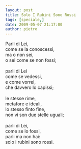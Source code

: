 ```yaml
---
layout: post
title: Solo I Rubini Sono Rossi
tags: [speciale,]
date: 2009-05-07 21:17:00
author: pietro
---
```

Parli di Lei,<br/>come se la conoscessi,<br/>ma o non sei,<br/>o sei come se non fossi;<br/><br/>parli di Lei<br/>come se vedessi,<br/>e come vorrei,<br/>che davvero lo capissi;<br/><br/>le stesse rime,<br/>metafore e ideali,<br/>lo stesso finto fine,<br/>non vi son due stelle uguali;<br/><br/>parli di Lei,<br/>come se lo fossi,<br/>parli ma non hai:<br/>solo i rubini sono rossi.
